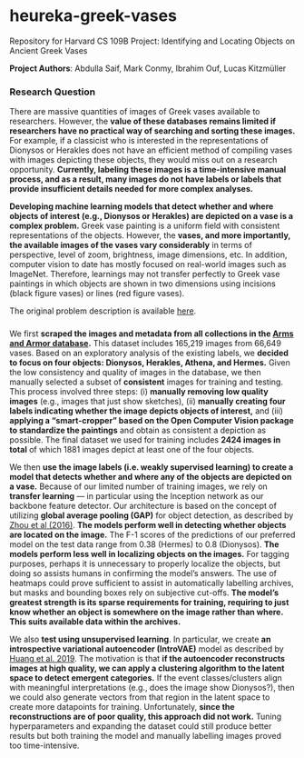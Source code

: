 # heureka-greek-vases
Repository for Harvard CS 109B Project: Identifying and Locating Objects on Ancient Greek Vases

**Project Authors**: Abdulla Saif, Mark Conmy, Ibrahim Ouf, Lucas Kitzmüller<br/>

<a id="part1-1"></a>
### Research Question 

There are massive quantities of images of Greek vases available to researchers. However, the **value of these databases remains limited if researchers have no practical way of searching and sorting these images.** For example, if a classicist who is interested in the representations of Dionysos or Herakles does not have an efficient method of compiling vases with images depicting these objects, they would miss out on a research opportunity. **Currently, labeling these images is a time-intensive manual process, and as a result, many images do not have labels or labels that provide insufficient details needed for more complex analyses.** 

**Developing machine learning models that detect whether and where objects of interest (e.g., Dionysos or Herakles) are depicted on a vase is a complex problem.** Greek vase painting is a uniform field with consistent representations of the objects. However, the **vases, and more importantly, the available images of the vases vary considerably** in terms of perspective, level of zoom, brightness, image dimensions, etc. In addition, computer vision to date has mostly focused on real-world images such as ImageNet. Therefore, learnings may not transfer perfectly to Greek vase paintings in which objects are shown in two dimensions using incisions (black figure vases) or lines (red figure vases).  

The original problem description is available [here](https://drive.google.com/drive/folders/1e9sQ9Q56F47q1n5AOlZktCDJnGe-FUtZ).

### 

We first **scraped the images and metadata from all collections in the [Arms and Armor database](http://armsandarmor.orphe.us/about).** This dataset includes 165,219 images from 66,649 vases. Based on an exploratory analysis of the existing labels, we **decided to focus on four objects: Dionysos, Herakles, Athena, and Hermes.** Given the low consistency and quality of images in the database, we then manually selected a subset of **consistent** images for training and testing. This process involved three steps: (i) **manually removing low quality images** (e.g., images that just show sketches), (ii) **manually creating four labels indicating whether the image depicts objects of interest,** and (iii) **applying a “smart-cropper” based on the Open Computer Vision package to standardize the paintings** and obtain as consistent a depiction as possible. The final dataset we used for training includes **2424 images in total** of which 1881 images depict at least one of the four objects.

We then **use the image labels (i.e. weakly supervised learning) to create a model that detects whether and where any of the objects are depicted on a vase.** Because of our limited number of training images, we rely on **transfer learning** — in particular using the Inception network as our backbone feature detector. Our architecture is based on the concept of utilizing **global average pooling (GAP)** for object detection, as described by [Zhou et al (2016)](https://www.cv-foundation.org/openaccess/content_cvpr_2016/papers/Zhou_Learning_Deep_Features_CVPR_2016_paper.pdf). **The models perform well in detecting whether objects are located on the image.** The F-1 scores of the predictions of our preferred model on the test data range from 0.38 (Hermes) to 0.8 (Dionysos). **The models perform less well in localizing objects on the images.** For tagging purposes, perhaps it is unnecessary to properly localize the objects, but doing so assists humans in confirming the model’s answers. The use of heatmaps could prove sufficient to assist in automatically labelling archives, but masks and bounding boxes rely on subjective cut-offs. **The model’s greatest strength is its sparse requirements for training, requiring to just know whether an object is somewhere on the image rather than where. This suits available data within the archives.**

We also **test using unsupervised learning**. In particular, we create **an introspective variational autoencoder (IntroVAE)** model as described by [Huang et al. 2019](https://arxiv.org/pdf/1807.06358.pdf). The motivation is that **if the autoencoder reconstructs images at high quality, we can apply a clustering algorithm to the latent space to detect emergent categories.** If the event classes/clusters align with meaningful interpretations (e.g., does the image show Dionysos?), then we could also generate vectors from that region in the latent space to create more datapoints for training. Unfortunately, **since the reconstructions are of poor quality, this approach did not work.** Tuning hyperparameters and expanding the dataset could still produce better results but both training the model and manually labelling images proved too time-intensive.
